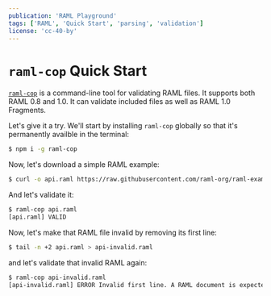 ```yaml
---
publication: 'RAML Playground'
tags: ['RAML', 'Quick Start', 'parsing', 'validation']
license: 'cc-40-by'
---
```


# `raml-cop` Quick Start

[`raml-cop`](https://github.com/thebinarypenguin/raml-cop) is a command-line tool for validating RAML files. It supports both RAML 0.8 and 1.0. It can validate included files as well as RAML 1.0 Fragments.

Let's give it a try. We'll start by installing `raml-cop` globally so that it's permanently availble in the terminal:

```sh
$ npm i -g raml-cop
```

Now, let's download a simple RAML example:

```sh
$ curl -o api.raml https://raw.githubusercontent.com/raml-org/raml-examples/master/typesystem/simple.raml
```

And let's validate it:

```sh
$ raml-cop api.raml
[api.raml] VALID
```

Now, let's make that RAML file invalid by removing its first line:

```sh
$ tail -n +2 api.raml > api-invalid.raml
```

and let's validate that invalid RAML again:

```sh
$ raml-cop api-invalid.raml
[api-invalid.raml] ERROR Invalid first line. A RAML document is expected to start with '#%RAML <version> <?fragment type>'.
```
